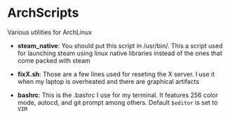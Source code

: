 # ArchScripts
Various utilities for ArchLinux

+ <b>steam_native</b>: You should put this script in /usr/bin/. This a 
script used for launching steam using linux native libraries instead of 
the ones that come packed with steam

+ <b>fixX.sh</b>: Those are a few lines used for reseting the X server. 
I use it when my laptop is overheated and there are graphical artifacts 

+ <b>bashrc</b>: This is the .bashrc I use for my terminal. It features 256 color mode, autocd, and git prompt among others. Default <code>$editor</code> is set to <code>VIM</code>
